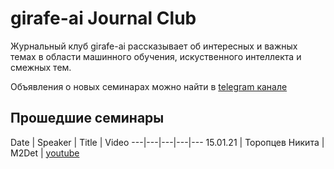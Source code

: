 # girafe-ai Journal Club

Журнальный клуб girafe-ai рассказывает об интересных и важных темах в области машинного обучения, искуственного интеллекта и смежных тем.

Объявления о новых семинарах можно найти в [telegram канале](https://t.me/girafe_ai_journal)

## Прошедшие семинары

Date | Speaker | Title | Video
---|---|---|---|---
15.01.21 | Торопцев Никита | M2Det | [youtube](https://youtu.be/ZRFLBldLfp4)
